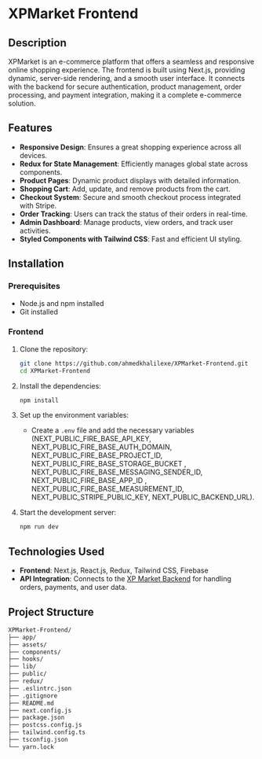 # XPMarket Frontend

## Description
XPMarket is an e-commerce platform that offers a seamless and responsive online shopping experience. The frontend is built using Next.js, providing dynamic, server-side rendering, and a smooth user interface. It connects with the backend for secure authentication, product management, order processing, and payment integration, making it a complete e-commerce solution.

## Features
- **Responsive Design**: Ensures a great shopping experience across all devices.
- **Redux for State Management**: Efficiently manages global state across components.
- **Product Pages**: Dynamic product displays with detailed information.
- **Shopping Cart**: Add, update, and remove products from the cart.
- **Checkout System**: Secure and smooth checkout process integrated with Stripe.
- **Order Tracking**: Users can track the status of their orders in real-time.
- **Admin Dashboard**: Manage products, view orders, and track user activities.
- **Styled Components with Tailwind CSS**: Fast and efficient UI styling.

## Installation

### Prerequisites
- Node.js and npm installed
- Git installed

### Frontend
1. Clone the repository:
    ```bash
    git clone https://github.com/ahmedkhalilexe/XPMarket-Frontend.git
    cd XPMarket-Frontend
    ```
2. Install the dependencies:
    ```bash
    npm install
    ```
3. Set up the environment variables:
    - Create a `.env` file and add the necessary variables (NEXT_PUBLIC_FIRE_BASE_API_KEY, NEXT_PUBLIC_FIRE_BASE_AUTH_DOMAIN, NEXT_PUBLIC_FIRE_BASE_PROJECT_ID, NEXT_PUBLIC_FIRE_BASE_STORAGE_BUCKET
, NEXT_PUBLIC_FIRE_BASE_MESSAGING_SENDER_ID, NEXT_PUBLIC_FIRE_BASE_APP_ID
, NEXT_PUBLIC_FIRE_BASE_MEASUREMENT_ID, NEXT_PUBLIC_STRIPE_PUBLIC_KEY, NEXT_PUBLIC_BACKEND_URL).

4. Start the development server:
    ```bash
    npm run dev
    ```

## Technologies Used
- **Frontend**: Next.js, React.js, Redux, Tailwind CSS, Firebase
- **API Integration**: Connects to the [XP Market Backend](https://github.com/ahmedkhalilexe/XPMarket-Backend.git) for handling orders, payments, and user data.

## Project Structure

```bash
XPMarket-Frontend/
├── app/
├── assets/
├── components/
├── hooks/
├── lib/
├── public/
├── redux/
├── .eslintrc.json
├── .gitignore
├── README.md
├── next.config.js
├── package.json
├── postcss.config.js
├── tailwind.config.ts
├── tsconfig.json
└── yarn.lock
